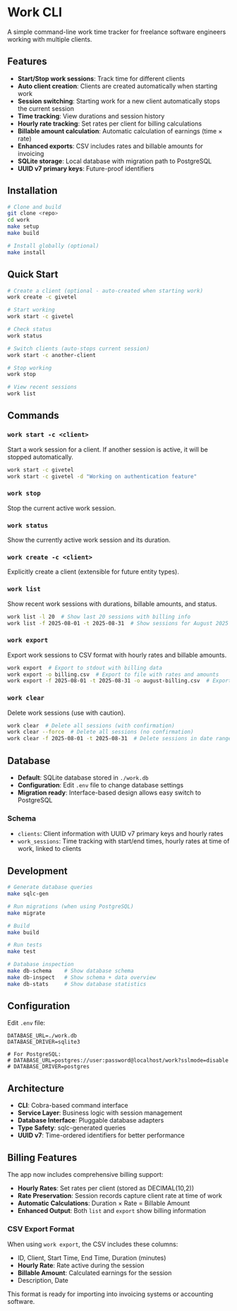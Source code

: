 # Work CLI

A simple command-line work time tracker for freelance software engineers working with multiple clients.

## Features

- **Start/Stop work sessions**: Track time for different clients
- **Auto client creation**: Clients are created automatically when starting work
- **Session switching**: Starting work for a new client automatically stops the current session  
- **Time tracking**: View durations and session history
- **Hourly rate tracking**: Set rates per client for billing calculations
- **Billable amount calculation**: Automatic calculation of earnings (time × rate)
- **Enhanced exports**: CSV includes rates and billable amounts for invoicing
- **SQLite storage**: Local database with migration path to PostgreSQL
- **UUID v7 primary keys**: Future-proof identifiers

## Installation

```bash
# Clone and build
git clone <repo>
cd work
make setup
make build

# Install globally (optional)
make install
```

## Quick Start

```bash
# Create a client (optional - auto-created when starting work)
work create -c givetel

# Start working
work start -c givetel

# Check status
work status

# Switch clients (auto-stops current session)
work start -c another-client

# Stop working
work stop

# View recent sessions
work list
```

## Commands

### `work start -c <client>`
Start a work session for a client. If another session is active, it will be stopped automatically.

```bash
work start -c givetel
work start -c givetel -d "Working on authentication feature"
```

### `work stop`
Stop the current active work session.

### `work status`
Show the currently active work session and its duration.

### `work create -c <client>`
Explicitly create a client (extensible for future entity types).

### `work list`
Show recent work sessions with durations, billable amounts, and status.

```bash
work list -l 20  # Show last 20 sessions with billing info
work list -f 2025-08-01 -t 2025-08-31  # Show sessions for August 2025
```

### `work export`
Export work sessions to CSV format with hourly rates and billable amounts.

```bash
work export  # Export to stdout with billing data
work export -o billing.csv  # Export to file with rates and amounts
work export -f 2025-08-01 -t 2025-08-31 -o august-billing.csv  # Export date range
```

### `work clear`
Delete work sessions (use with caution).

```bash
work clear  # Delete all sessions (with confirmation)
work clear --force  # Delete all sessions (no confirmation)
work clear -f 2025-08-01 -t 2025-08-31  # Delete sessions in date range
```

## Database

- **Default**: SQLite database stored in `./work.db`
- **Configuration**: Edit `.env` file to change database settings
- **Migration ready**: Interface-based design allows easy switch to PostgreSQL

### Schema
- `clients`: Client information with UUID v7 primary keys and hourly rates
- `work_sessions`: Time tracking with start/end times, hourly rates at time of work, linked to clients

## Development

```bash
# Generate database queries
make sqlc-gen

# Run migrations (when using PostgreSQL)
make migrate

# Build
make build

# Run tests
make test

# Database inspection
make db-schema    # Show database schema
make db-inspect   # Show schema + data overview
make db-stats     # Show database statistics
```

## Configuration

Edit `.env` file:
```
DATABASE_URL=./work.db
DATABASE_DRIVER=sqlite3

# For PostgreSQL:
# DATABASE_URL=postgres://user:password@localhost/work?sslmode=disable
# DATABASE_DRIVER=postgres
```

## Architecture

- **CLI**: Cobra-based command interface
- **Service Layer**: Business logic with session management
- **Database Interface**: Pluggable database adapters
- **Type Safety**: sqlc-generated queries
- **UUID v7**: Time-ordered identifiers for better performance

## Billing Features

The app now includes comprehensive billing support:

- **Hourly Rates**: Set rates per client (stored as DECIMAL(10,2))
- **Rate Preservation**: Session records capture client rate at time of work
- **Automatic Calculations**: Duration × Rate = Billable Amount
- **Enhanced Output**: Both `list` and `export` show billing information

### CSV Export Format
When using `work export`, the CSV includes these columns:
- ID, Client, Start Time, End Time, Duration (minutes)
- **Hourly Rate**: Rate active during the session
- **Billable Amount**: Calculated earnings for the session
- Description, Date

This format is ready for importing into invoicing systems or accounting software.
